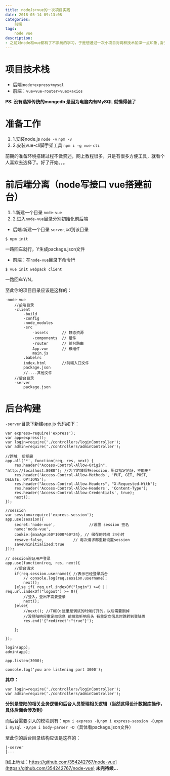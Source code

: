 ```yaml
---
title: nodeJs+vue的一次项目实践
date: 2018-05-14 09:13:08
categories:
    前端
tags:
    node vue
description: 
- 之前对node和vue都有了不系统的学习，于是想通过一次小项目对两种技术加深一点印象,由于自身也处于学习摸索的阶段，因此当然就避免不了一些错误和不优美的地方。不过都无关紧要，最重要的是能不断学习和进步，不是吗。
---
```

# 项目技术栈
- 后端:`node+express+mysql`
- 前端：`vue+vue-router+vuex+axios`

**PS: 没有选择传统的mongedb 是因为电脑内有MySQL 就懒得装了**
# 准备工作
1. 1.安装node.js `node -v` `npm -v`
2. 2.安装vue-cli脚手架工具 `npm i –g vue-cli`

前期的准备环境搭建过程不做赘述，网上教程很多，只是有很多方便工具，就看个人喜欢去选择了。好了开始。。。

# 前后端分离（node写接口 vue搭建前台）
1. 1.新建一个目录 `node-vue`
2. 2.进入`node-vue`目录分别初始化前后端
- 后端:新建一个目录 `server`,cd到该目录
```
$ npm init
```
一路回车就行，Y生成package.json文件
- 前端：在`node-vue`目录下命令行
```
$ vue init webpack client
```
一路回车Y/N，

至此你的项目目录应该是这样的：
```
-node-vue
    //前端目录
    -client
        -build
        -config
        -node_modules
        -src
            -assets      // 静态资源
            -components  // 组件
            -router      // 前台路由
            App.vue      // 根组件
            main.js
        .babelrc
        index.html       //前端入口文件
        package.json
        //....其他文件
    //后台目录
    -server
        package.json

```
# 后台构建
`-server`目录下新建app.js 代码如下：
```
var express=require('express');
var app=express();
var login=require('./controllers/loginController');
var admin=require('./controllers/adminController');

//跨域  后期删
app.all('*', function(req, res, next) {
    res.header("Access-Control-Allow-Origin", "http://localhost:8080"); //为了跨域保持session，所以指定地址，不能用*
    res.header('Access-Control-Allow-Methods', 'PUT, GET, POST, DELETE, OPTIONS');
    res.header("Access-Control-Allow-Headers", "X-Requested-With");
    res.header('Access-Control-Allow-Headers', 'Content-Type');
    res.header('Access-Control-Allow-Credentials', true); 
    next();
});

//session
var session=require('express-session');
app.use(session({
    secret:'node-vue',               //设置 session 签名
    name:'node-vue',
    cookie:{maxAge:60*1000*60*24}, // 储存的时间 24小时
    resave:false,             // 每次请求都重新设置session
    saveUninitialized:true
}));

// session验证用户登录
app.use(function(req, res, next){
    //后台请求
    if(req.session.username){ //表示已经登录后台
        // console.log(req.session.username);
        next();
    }else if( req.url.indexOf("login") >=0 || req.url.indexOf("logout") >= 0){
        //登入，登出不需要登录
        next();
    }else{
        //next(); //TODO:这里是调试的时候打开的，以后需要删掉
        //没登陆响应重定向信息 前端监听响应头 有重定向信息时跳转到登陆页
        res.end('{"redirect":"true"}');
    
    };
    
});

login(app);
admin(app);

app.listen(3000);

console.log('you are listening port 3000');
```
**其中：**
```
var login=require('./controllers/loginController');
var admin=require('./controllers/adminController');
```
**分别是登陆的相关业务逻辑和后台人员管理相关逻辑（当然这得设计数据库操作，具体后面会涉及到）**

而后台需要引入的模块则有：`npm i express -D`,`npm i express-session -D`,`npm i mysql -D`,`npm i body-parser -D`（具体看package.json文件）

至此你的后台目录结构应该是这样的：
```
|-server
|---
```

[线上地址：https://github.com/354242767/node-vue](https://github.com/354242767/node-vue)
**未完待续...**